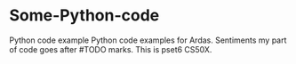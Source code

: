 # Some-Python-code
Python code example
Python code examples for Ardas.
Sentiments my part of code goes after #TODO marks.
This is pset6 CS50X.
